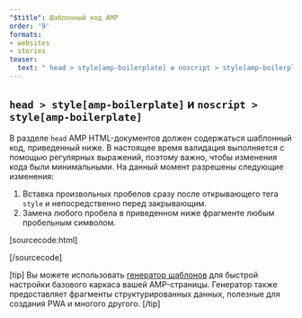 ```yaml
---
"$title": Шаблонный код AMP
order: '9'
formats:
- websites
- stories
teaser:
  text: " head > style[amp-boilerplate] и noscript > style[amp-boilerplate]"
---
```


<!--
This file is imported from https://github.com/ampproject/amphtml/blob/master/spec/amp-boilerplate.md.
Please do not change this file.
If you have found a bug or an issue please
have a look and request a pull request there.
-->

<!---
Copyright 2015 The AMP HTML Authors. All Rights Reserved.

Licensed under the Apache License, Version 2.0 (the "License");
you may not use this file except in compliance with the License.
You may obtain a copy of the License at

      http://www.apache.org/licenses/LICENSE-2.0

Unless required by applicable law or agreed to in writing, software
distributed under the License is distributed on an "AS-IS" BASIS,
WITHOUT WARRANTIES OR CONDITIONS OF ANY KIND, either express or implied.
See the License for the specific language governing permissions and
limitations under the License.
-->

## `head > style[amp-boilerplate]` и `noscript > style[amp-boilerplate]` <a name="head--styleamp-boilerplate-and-noscript--styleamp-boilerplate"></a>

В разделе `head` AMP HTML-документов должен содержаться шаблонный код, приведенный ниже. В настоящее время валидация выполняется с помощью регулярных выражений, поэтому важно, чтобы изменения кода были минимальными. На данный момент разрешены следующие изменения:

1. Вставка произвольных пробелов сразу после открывающего тега `style` и непосредственно перед закрывающим.
2. Замена любого пробела в приведенном ниже фрагменте любым пробельным символом.

<!-- prettier-ignore-start -->

[sourcecode:html]
<style amp-boilerplate>body{-webkit-animation:-amp-start 8s steps(1,end) 0s 1 normal both;-moz-animation:-amp-start 8s steps(1,end) 0s 1 normal both;-ms-animation:-amp-start 8s steps(1,end) 0s 1 normal both;animation:-amp-start 8s steps(1,end) 0s 1 normal both}@-webkit-keyframes -amp-start{from{visibility:hidden}to{visibility:visible}}@-moz-keyframes -amp-start{from{visibility:hidden}to{visibility:visible}}@-ms-keyframes -amp-start{from{visibility:hidden}to{visibility:visible}}@-o-keyframes -amp-start{from{visibility:hidden}to{visibility:visible}}@keyframes -amp-start{from{visibility:hidden}to{visibility:visible}}</style><noscript><style amp-boilerplate>body{-webkit-animation:none;-moz-animation:none;-ms-animation:none;animation:none}</style></noscript>
[/sourcecode]

<!-- prettier-ignore-end -->

[tip] Вы можете использовать [генератор шаблонов](https://amp.dev/boilerplate) для быстрой настройки базового каркаса вашей AMP-страницы. Генератор также предоставляет фрагменты структурированных данных, полезные для создания PWA и многого другого. [/tip]
